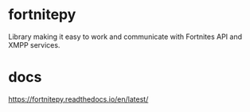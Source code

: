# fortnitepy
Library making it easy to work and communicate with Fortnites API and XMPP services.

# docs
https://fortnitepy.readthedocs.io/en/latest/
